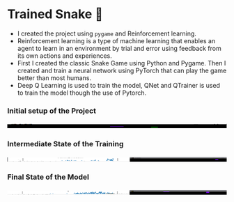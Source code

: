 # Trained Snake 🐍

- I created the project using `pygame` and Reinforcement learning.
- Reinforcement learning is a type of machine learning that enables an agent to learn in an environment by trial and error using feedback from its own actions and experiences.
- First I created the classic Snake Game using Python and Pygame. Then I created and train a neural network using PyTorch that can play the game better than most humans.
- Deep Q Learning is used to train the model, QNet and QTrainer is used to train the model though the use of Pytorch.
### Initial setup of the Project
<img src="https://github.com/KharbandaBhavy/Trained-Snake/blob/079f8296d6cf458cea1b50d7bc505618900b2500/assets/snake1.png" width="1200" height="10"></h2>

### Intermediate State of the Training
<img src="https://github.com/KharbandaBhavy/Trained-Snake/blob/079f8296d6cf458cea1b50d7bc505618900b2500/assets/snake2.png" width="1200" height="10"></h2>

### Final State of the Model
<img src="https://github.com/KharbandaBhavy/Trained-Snake/blob/079f8296d6cf458cea1b50d7bc505618900b2500/assets/snake3.png" width="1200" height="10"></h2>
